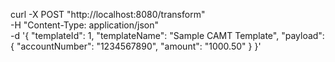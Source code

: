 curl -X POST "http://localhost:8080/transform" \
     -H "Content-Type: application/json" \
     -d '{
           "templateId": 1,
           "templateName": "Sample CAMT Template",
           "payload": {
               "accountNumber": "1234567890",
               "amount": "1000.50"
           }
         }'
